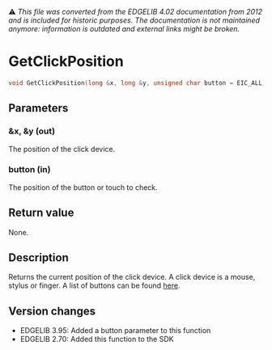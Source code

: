 :warning: _This file was converted from the EDGELIB 4.02 documentation from 2012 and is included for historic purposes. The documentation is not maintained anymore: information is outdated and external links might be broken._

# GetClickPosition


```c++
void GetClickPosition(long &x, long &y, unsigned char button = EIC_ALL)
```

## Parameters
### &x, &y (out)
The position of the click device.

### button (in)
The position of the button or touch to check.

## Return value
None.

## Description
Returns the current position of the click device. A click device is a mouse, stylus or finger. A list of buttons can be found [here](classeinput_definitions.md).

## Version changes
- EDGELIB 3.95: Added a button parameter to this function 
- EDGELIB 2.70: Added this function to the SDK

